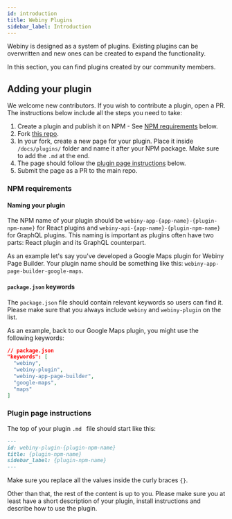 ```yaml
---
id: introduction
title: Webiny Plugins
sidebar_label: Introduction
---
```


Webiny is designed as a system of plugins. Existing plugins can be overwritten and new ones can be created to expand the functionality. 

In this section, you can find plugins created by our community members. 

## Adding your plugin
We welcome new contributors. 
If you wish to contribute a plugin, open a PR.  The instructions below include all the steps you need to take:

1. Create a plugin and publish it on NPM - See [NPM requirements](#npm-requirements) below.
2. Fork [this repo](https://github.com/webiny/docs.webiny.com).
3. In your fork, create a new page for your plugin. Place it inside `/docs/plugins/` folder and name it after your NPM package. Make sure to add the `.md` at the end.
4. The page should follow the [plugin page instructions](#plugin-page-instructions) below. 
5. Submit the page as a PR to the main repo. 

### NPM requirements

#### Naming your plugin
The NPM name of your plugin should be `webiny-app-{app-name}-{plugin-npm-name}` for React plugins and `webiny-api-{app-name}-{plugin-npm-name}` for GraphQL plugins. This naming is important as plugins often have two parts: React plugin and its GraphQL counterpart. 

As an example let's say you've developed a Google Maps plugin for Webiny Page Builder. Your plugin name should be something like this: `webiny-app-page-builder-google-maps`.

#### `package.json` keywords
The `package.json` file should contain relevant keywords so users can find it. Please make sure that you always include `webiny` and `webiny-plugin` on the list. 

As an example, back to our Google Maps plugin, you might use the following keywords:
```json
// package.json
"keywords": [
  "webiny",
  "webiny-plugin",
  "webiny-app-page-builder",
  "google-maps",
  "maps"
]
```

### Plugin page instructions

The top of your plugin `.md ` file should start like this:

```md
---
id: webiny-plugin-{plugin-npm-name}
title: {plugin-npm-name}
sidebar_label: {plugin-npm-name}
---
```

Make sure you replace all the values inside the curly braces `{}`.

Other than that, the rest of the content is up to you. Please make sure you at least have a short description of your plugin, install instructions and describe how to use the plugin.
